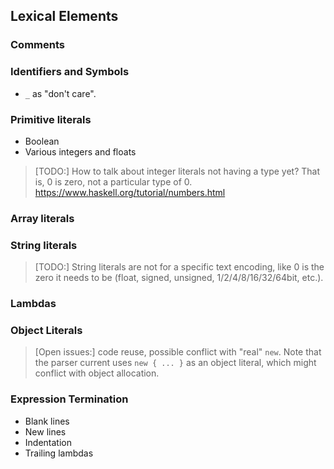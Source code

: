 ## Lexical Elements

### Comments

### Identifiers and Symbols

- `_` as "don't care".

### Primitive literals

- Boolean
- Various integers and floats

> [TODO:] How to talk about integer literals not having a type yet?  That is, 0 is zero, not a particular type of 0.  https://www.haskell.org/tutorial/numbers.html  

### Array literals

### String literals

> [TODO:] String literals are not for a specific text encoding, like 0 is the zero it needs to be (float, signed, unsigned, 1/2/4/8/16/32/64bit, etc.).

### Lambdas

### Object Literals

> [Open issues:]  code reuse, possible conflict with "real" `new`.
> Note that the parser current uses `new { ... }` as an object literal, which might conflict with object allocation.

### Expression Termination

- Blank lines
- New lines
- Indentation
- Trailing lambdas
